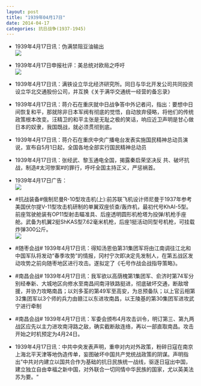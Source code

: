 ```yaml
---
layout: post
title: "1939年04月17日"
date: 2014-04-17
categories: 抗日战争(1937-1945)
---
```


<meta name="referrer" content="no-referrer" />

- 1939年4月17日讯：伪满禁阻豆油输出 <br/><img src="https://ww3.sinaimg.cn/large/aca367d8jw1efiy0mjgksj207x05hmxt.jpg" />

- 1939年4月17日申报社评：美总统对欧局之呼吁 <br/><img src="https://ww1.sinaimg.cn/large/aca367d8jw1efiwdyg51mj20rn0xeqoq.jpg" />

- 1939年4月17日讯：满铁设立华北经济研究所。同日与华北开发公司共同投资设立华北交通股份公司，并互换《关于满华交通统一经营的备忘录》 

- 1939年4月17日讯：蒋介石在重庆就中日战争答中外记者问，指出：要想中日间恢复和平，那就除非日本军阀有彻底的觉悟，自动放弃侵略，将他们的传统政策根本改变。汪精卫的和平主张是无耻之极的笑话，响应近卫声明是甘心做日本的奴隶，我国既战，就必须贯彻到底。 

- 1939年4月17日讯：蒋介石在重庆中央广播电台发表实施国民精神总动员演说，宣布自5月1日起，全国各地全部实行国民精神总动员 

- 1939年4月17日讯：张经武、黎玉通电全国，揭露秦启荣坚决反 共、破坏抗战，制造#太河惨案#的罪行，呼吁全国主持正义，严惩祸首。 

- 1939年4月17日广告： <br/><img src="https://ww2.sinaimg.cn/large/aca367d8jw1efieyd29oyj20hy0h1gpz.jpg" />

- #抗战装备#俄制尼曼R-10型攻击机(上):前苏联飞机设计师尼曼于1937年参考美国伏尔提V-11型攻击机研制的单翼双座侦查/轰炸机，最初代号KhAI-5型。前座驾驶舱装有OP11型射击瞄准具、后座透明圆形机枪塔为投弹/机枪手座舱。武备为机翼2挺ShKAS型7.62毫米机枪，后座1挺活动同型号机枪，可挂载炸弹300公斤。 <br/><img src="https://ww1.sinaimg.cn/large/aca367d8jw1eficx3co16j20cc0hrdi6.jpg" />

- #随枣会战# 1939年4月17日讯：得知汤恩伯第31集团军将由江南调往江北和中国军队将发动“春季攻势”的情报，冈村宁次即决定先发制人，在第五战区发动攻势之前向随枣地区进行攻击。遂拟定了《乇号作战会战指导策略》。 

- #南昌会战# 1939年4月17日讯：我军欲以高荫槐第1集团军、俞济时第74军分别经奉新、大城地区向修水至南昌间南浔铁路挺进，彻底破坏交通，断敌增援，并协力攻略南昌；以刘多荃的第49军至高安，为总预备队；以上官云相第32集团军以3个师的兵力由赣江以东进攻南昌，以王陵基的第30集团军进攻武宁进行牵制 

- #南昌会战# 1939年4月17日讯：军委会颁布4月攻击训令，明订第三、第九两战区应先以主力进攻南浔路之敌，确实截断敌连络，再以一部直取南昌。攻击开始之时机预定为4月24日。 

- 1939年4月17日讯：中共中央发表声明，重申对内对外政策，粉碎日寇在南京上海北平天津等地伪造传单，妄图破坏中国共产党统战政策的阴谋。声明指出”中共对内建立以国共合作为基础的抗日民族统一战线，驱逐日寇出中国，建立独立自由幸福之新中国，对外联合一切同情中华民族的国家，尤以英美法苏为要。“ 

